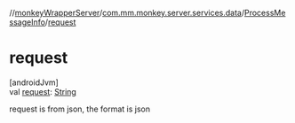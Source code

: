 //[monkeyWrapperServer](../../../index.md)/[com.mm.monkey.server.services.data](../index.md)/[ProcessMessageInfo](index.md)/[request](request.md)

# request

[androidJvm]\
val [request](request.md): [String](https://developer.android.com/reference/kotlin/java/lang/String.html)

request is from json, the format is json